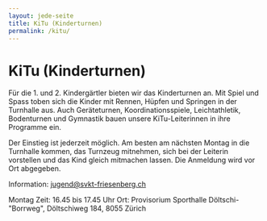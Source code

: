 ```yaml
---
layout: jede-seite
title: KiTu (Kinderturnen)
permalink: /kitu/
---
```


# KiTu (Kinderturnen)

Für die 1. und 2. Kindergärtler bieten wir das Kinderturnen an. Mit Spiel und Spass toben sich die Kinder mit Rennen, Hüpfen und Springen in der Turnhalle aus. Auch Geräteturnen, Koordinationsspiele, Leichtathletik, Bodenturnen und Gymnastik bauen unsere KiTu-Leiterinnen in ihre Programme ein.

Der Einstieg ist jederzeit möglich. Am besten am nächsten Montag in die Turnhalle kommen, das Turnzeug mitnehmen, sich bei der Leiterin vorstellen und das Kind gleich mitmachen lassen.
Die Anmeldung wird vor Ort abgegeben.

Information: jugend@svkt-friesenberg.ch

Montag
Zeit: 16.45 bis 17.45 Uhr
Ort: Provisorium Sporthalle Döltschi-"Borrweg", Döltschiweg 184, 8055 Zürich
